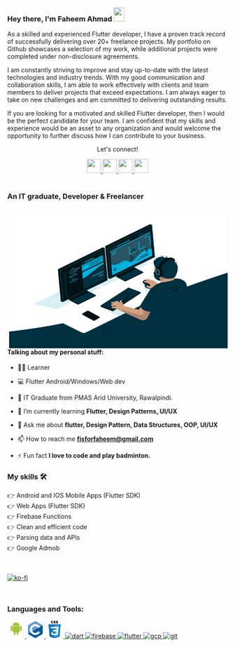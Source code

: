 <meta name="google-site-verification" content="2BMJ3NY8ro8-ov_NLJ3JR2gS1mS7hdPGmGF5zCWq9kQ" />

### Hey there, I'm  Faheem Ahmad <img src="https://media.giphy.com/media/hvRJCLFzcasrR4ia7z/giphy.gif" width="25px" height="32">
<p>As a  skilled and experienced Flutter developer, I have a proven track record of successfully delivering over 20+ freelance projects. My portfolio on Github showcases a selection of my work, while additional projects were completed under non-disclosure agreements.</p>

<p>I am constantly striving to improve and stay up-to-date with the latest technologies and industry trends. With my good communication and collaboration skills, I am able to work effectively with clients and team members to deliver projects that exceed expectations. I am always eager to take on new challenges and am committed to delivering outstanding results.<p>
    
<p>If you are looking for a motivated and skilled Flutter developer, then I would be the perfect candidate for your team. I am confident that my skills and experience would be an asset to any organization and would welcome the opportunity to further discuss how I can contribute to your business.<p>


<div align="center">
<p align="center">Let's connect!</p>


<a href="https://t.me/fisforfaheem">
    <img width="32" height="32" src="https://telegram.org/favicon.ico?3" />
</a>
   
<a href="mailto:fisforfaheem@gmail.com">
    <img width="32" height="32" src="https://ssl.gstatic.com/ui/v1/icons/mail/rfr/gmail.ico" />
</a>
    
<a href="https://www.instagram.com/fisforfaheem/">
    <img width="32" height="32" src="https://www.instagram.com/static/images/ico/apple-touch-icon-76x76-precomposed.png/666282be8229.png" />
</a>
    
<a href="https://api.whatsapp.com/send?phone=923431530052">
    <img width="32" height="32" src="https://web.whatsapp.com/favicon-64x64.ico" />
</a>

</div>

<br>

### An IT graduate, Developer & Freelancer

<img align="right" alt="GIF" src="code.gif" width="500" height="320" />

#### Talking about my personal stuff:
- 🙋‍♂️ Learner
- 💻 Flutter Android/Windows/Web dev
- 📑 IT Graduate from PMAS Arid University, Rawalpindi.


- 🌱 I’m currently learning **Flutter, Design Patterns, UI/UX**

- 💬 Ask me about **flutter, Design Pattern, Data Structures, OOP, UI/UX**

- 📫 How to reach me **fisforfaheem@gmail.com**

- ⚡ Fun fact **I love to code and play badminton.**


### My skills 🛠
👉 Android and IOS Mobile Apps (Flutter SDK)<br>
👉 Web Apps (Flutter SDK)<br>
👉 Firebase Functions<br>
👉 Clean and efficient code<br>
👉 Parsing data and APIs<br>
👉 Google Admob<br>

<br>

[![ko-fi](https://ko-fi.com/img/githubbutton_sm.svg)](https://ko-fi.com/L4L5129XBM)

<br>
<!--https://github.com/alexandresanlim/Badges4-README.md-Profile/blob/master/README.md-->
<div align="center">
   
<h3 align="left">Languages and Tools:</h3>
<p align="left"> <a href="https://developer.android.com" target="_blank"> <img src="https://raw.githubusercontent.com/devicons/devicon/master/icons/android/android-original-wordmark.svg" alt="android" width="40" height="40"/> </a> <a href="https://www.cprogramming.com/" target="_blank"> <img src="https://raw.githubusercontent.com/devicons/devicon/master/icons/c/c-original.svg" alt="c" width="40" height="40"/> </a> <a href="https://www.w3schools.com/css/" target="_blank"> <img src="https://raw.githubusercontent.com/devicons/devicon/master/icons/css3/css3-original-wordmark.svg" alt="css3" width="40" height="40"/> </a> <a href="https://dart.dev" target="_blank"> <img src="https://www.vectorlogo.zone/logos/dartlang/dartlang-icon.svg" alt="dart" width="40" height="40"/> </a> <a href="https://firebase.google.com/" target="_blank"> <img src="https://www.vectorlogo.zone/logos/firebase/firebase-icon.svg" alt="firebase" width="40" height="40"/> </a> <a href="https://flutter.dev" target="_blank"> <img src="https://www.vectorlogo.zone/logos/flutterio/flutterio-icon.svg" alt="flutter" width="40" height="40"/> </a> <a href="https://cloud.google.com" target="_blank"> <img src="https://www.vectorlogo.zone/logos/google_cloud/google_cloud-icon.svg" alt="gcp" width="40" height="40"/> </a> <a href="https://git-scm.com/" target="_blank"> <img src="https://www.vectorlogo.zone/logos/git-scm/git-scm-icon.svg" alt="git" width="40" height="40"/> </a> <a href="https://www.w3.org/html/" target="_blank"> 
</div>
